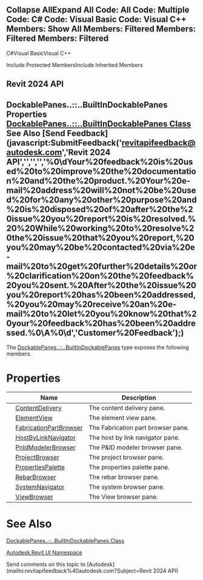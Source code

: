 ﻿

Collapse AllExpand All Code: All Code: Multiple Code: C# Code: Visual Basic Code: Visual C++  Members: Show All Members: Filtered Members: Filtered Members: Filtered   
---  
  
C#Visual BasicVisual C++

Include Protected MembersInclude Inherited Members

Revit 2024 API  
---  
DockablePanes..::..BuiltInDockablePanes Properties  
[DockablePanes..::..BuiltInDockablePanes Class](03b7f98b-7e0d-8fa6-052c-f9192ff86ca8.md) See Also [Send Feedback](javascript:SubmitFeedback\('revitapifeedback@autodesk.com','Revit 2024 API','','','','%0\\dYour%20feedback%20is%20used%20to%20improve%20the%20documentation%20and%20the%20product.%20Your%20e-mail%20address%20will%20not%20be%20used%20for%20any%20other%20purpose%20and%20is%20disposed%20of%20after%20the%20issue%20you%20report%20is%20resolved.%20%20While%20working%20to%20resolve%20the%20issue%20that%20you%20report,%20you%20may%20be%20contacted%20via%20e-mail%20to%20get%20further%20details%20or%20clarification%20on%20the%20feedback%20you%20sent.%20After%20the%20issue%20you%20report%20has%20been%20addressed,%20you%20may%20receive%20an%20e-mail%20to%20let%20you%20know%20that%20your%20feedback%20has%20been%20addressed.%0\\A%0\\d','Customer%20Feedback'\);)  
---  
  
The [DockablePanes..::..BuiltInDockablePanes](03b7f98b-7e0d-8fa6-052c-f9192ff86ca8.md) type exposes the following members.

# Properties

|  | Name | Description |
| --- | --- | --- |
|  | [ContentDelivery](0f771d6c-255a-74cd-1fd2-e9a350b3fcb6.md) | The content delivery pane. |
|  | [ElementView](1b67db3c-93cd-4bdd-8b8c-8828a28304b7.md) | The element view pane. |
|  | [FabricationPartBrowser](757dc216-bfd4-c52a-70cf-6274f69fedd2.md) | The Fabrication part browser pane. |
|  | [HostByLinkNavigator](1f581d44-6739-1a19-a879-5af45bf6ee4c.md) | The host by link navigator pane. |
|  | [PnIdModelerBrowser](b344f529-7707-e51a-db85-f2b618f2956d.md) | The P&ID modeler browser pane. |
|  | [ProjectBrowser](c93941fe-f300-bd09-18bf-883b5105aaa6.md) | The project browser pane. |
|  | [PropertiesPalette](0df43b87-57fc-7dc5-94fa-5ee46a3c8033.md) | The properties palette pane. |
|  | [RebarBrowser](2e2a7b4e-a77a-a09c-68e5-4314118e37bc.md) | The rebar browser pane. |
|  | [SystemNavigator](f08def99-3529-7c14-928f-661f7630bbeb.md) | The system browser pane. |
|  | [ViewBrowser](e79d49cc-e724-7657-365d-f51e0df33a31.md) | The View browser pane. |
  
# See Also

[DockablePanes..::..BuiltInDockablePanes Class](03b7f98b-7e0d-8fa6-052c-f9192ff86ca8.md)

[Autodesk.Revit.UI Namespace](e86fd90a-8957-02a6-da7f-ced248966e3e.md)

Send comments on this topic to [Autodesk](mailto:revitapifeedback%40autodesk.com?Subject=Revit 2024 API)